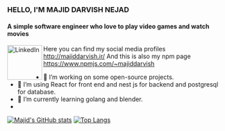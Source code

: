 ### HELLO, I'M MAJID DARVISH NEJAD
#### A simple software engineer who love to play video games and watch movies

[<img align="left" alt="LinkedIn" width="80" src="https://github.com/melanieshi0120/melanieshi0120/blob/master/linkedin.ico" />](https://www.linkedin.com/in/majid-darvish-nejad)

Here you can find my social media profiles http://majiddarvish.ir/
And this is also my npm page https://www.npmjs.com/~majiddarvish


- 🔭 I’m working on some open-source projects.
- 👯 I’m using React for front end and nest js for backend and postgresql for database.
- 🌱 I’m currently learning golang and blender.
- 
[![Majid's GitHub stats](https://github-readme-stats.vercel.app/api?username=majidux&layout=compact&show_icons=true&hide=issues,contribs&theme=dracula&count_private=true)](https://github.com/anuraghazra/github-readme-stats)
[![Top Langs](https://github-readme-stats.vercel.app/api/top-langs/?username=majidux&layout=compact&theme=dracula)](https://github.com/majidux)
